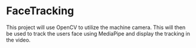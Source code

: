 # FaceTracking
 This project will use OpenCV to utilize the machine camera. This will then be used to track the users face using MediaPipe and display the tracking in the video.
